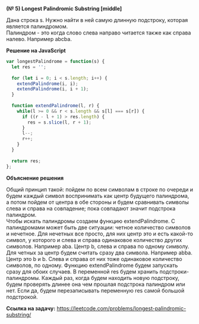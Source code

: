 **(№ 5) Longest Palindromic Substring [middle]**

Дана строка s. Нужно найти в ней самую длинную подстроку, которая является палиндромом.  
Палиндром - это когда слово слева направо читается также как справа налево. Например abcba.

**Решение на JavaScript**

```javascript
var longestPalindrome = function(s) {
  let res = '';
  
  for (let i = 0; i < s.length; i++) {
    extendPalindrome(i, i);
    extendPalindrome(i, i + 1);
  }
  
  function extendPalindrome(l, r) {
    while(l >= 0 && r < s.length && s[l] === s[r]) {
      if ((r - l + 1) > res.length) {
        res = s.slice(l, r + 1);
      }
      l--;
      r++;
    }
  }
  
  return res;
};
```

**Объяснение решения**

Общий принцип такой: пойдем по всем символам в строке по очереди и будем каждый символ воспринимать как центр будущего палиндрома, а потом пойдем от центра в обе стороны и будем сравнивать символы слева и справа на совпадение; пока совпадают значит подстрока палиндром.  
Чтобы искать палиндромы создаем функцию extendPalindrome. С палиндромами может быть две ситуации: четное количество символов и нечетное. Для нечетных все просто, для них центр это и есть какой-то символ, у которого и слева и справа одинаковое количество других символов. Например aba. Центр b, слева и справа по одному символу. Для четных за центр будем считать сразу два символа. Например abba. Центр это b и b. Слева и справа от них тоже одинаковое количество символов, по одному. Функцию extendPalindrome будем запускать сразу для обоих случаев. В переменной res будем хранить подстроки-палиндромы. Каждый раз, когда будем находить новую подстроку, будем проверять длинее она чем прошлая подстрока палиндром или нет. Если да, будем перезаписывать переменную res самой большой подстрокой.  

**Ссылка на задачу:** https://leetcode.com/problems/longest-palindromic-substring/